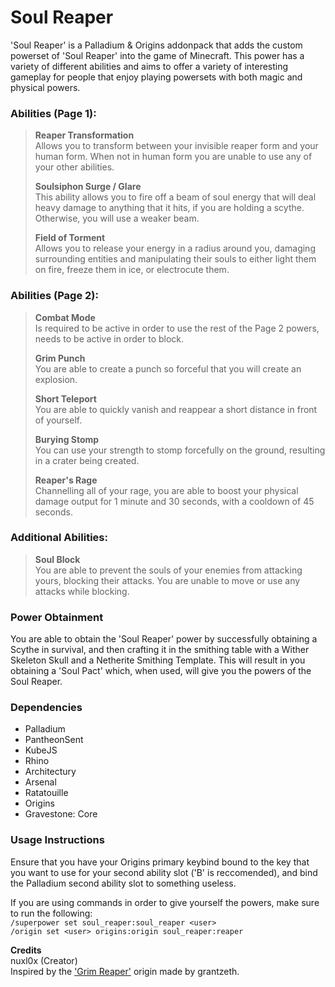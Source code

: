 # Soul Reaper
'Soul Reaper' is a Palladium & Origins addonpack that adds the custom powerset of 'Soul Reaper' into the game of Minecraft. This power has a variety of different abilities and aims to offer a variety of interesting gameplay for people that enjoy playing powersets with both magic and physical powers.

### Abilities (Page 1):  
> **Reaper Transformation**  
> Allows you to transform between your invisible reaper form and your human form. When not in human form you are unable to use any of your other abilities.
>
> **Soulsiphon Surge / Glare**  
> This ability allows you to fire off a beam of soul energy that will deal heavy damage to anything that it hits, if you are holding a scythe. Otherwise, you will use a weaker beam.
>
> **Field of Torment**  
> Allows you to release your energy in a radius around you, damaging surrounding entities and manipulating their souls to either light them on fire, freeze them in ice, or electrocute them.

### Abilities (Page 2): 
> **Combat Mode**  
> Is required to be active in order to use the rest of the Page 2 powers, needs to be active in order to block.
> 
> **Grim Punch**  
> You are able to create a punch so forceful that you will create an explosion.
>
> **Short Teleport**  
> You are able to quickly vanish and reappear a short distance in front of yourself.
> 
> **Burying Stomp**  
> You can use your strength to stomp forcefully on the ground, resulting in a crater being created.
>
> **Reaper's Rage**  
> Channelling all of your rage, you are able to boost your physical damage output for 1 minute and 30 seconds, with a cooldown of 45 seconds.

### Additional Abilities:
> **Soul Block**  
> You are able to prevent the souls of your enemies from attacking yours, blocking their attacks. You are unable to move or use any attacks while blocking.

### Power Obtainment 
You are able to obtain the 'Soul Reaper' power by successfully obtaining a Scythe in survival, and then crafting it in the smithing table with a Wither Skeleton Skull and a Netherite Smithing Template. This will result in you obtaining a 'Soul Pact' which, when used, will give you the powers of the Soul Reaper.  

### Dependencies
- Palladium
- PantheonSent
- KubeJS
- Rhino
- Architectury
- Arsenal
- Ratatouille
- Origins
- Gravestone: Core

### Usage Instructions
Ensure that you have your Origins primary keybind bound to the key that you want to use for your second ability slot ('B' is reccomended), and bind the Palladium second ability slot to something useless.

If you are using commands in order to give yourself the powers, make sure to run the following:  
`/superpower set soul_reaper:soul_reaper <user>`  
`/origin set <user> origins:origin soul_reaper:reaper`

**Credits**  
nuxl0x (Creator)  
Inspired by the <a href="https://discord.com/channels/734127708488859831/1310581678980206653">'Grim Reaper'</a> origin made by grantzeth. 
